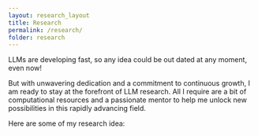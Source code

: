 ```yaml
---
layout: research_layout
title: Research
permalink: /research/
folder: research
---
```


LLMs are developing fast, so any idea could be out dated at any moment, even now!

But with unwavering dedication and a commitment to continuous growth, I am ready to stay at the forefront of LLM research. All I require are a bit of computational resources and a passionate mentor to help me unlock new possibilities in this rapidly advancing field.

Here are some of my research idea:
